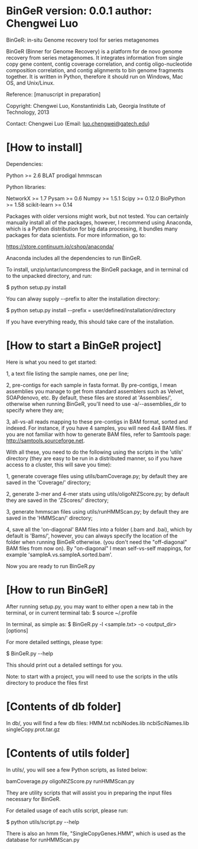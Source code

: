 BinGeR 
version: 0.0.1
author: Chengwei Luo
==========================

BinGeR: in-situ Genome recovery tool for series metagenomes

BinGeR (Binner for Genome Recovery) is a platform for de novo genome recovery from series metagenomes. It integrates information from single copy gene content, contig coverage correlation, and contig oligo-nucleotide composition correlation, and contig alignments to bin genome fragments together. It is written in Python, therefore it should run on Windows, Mac OS, and Unix/Linux.

Reference: [manuscript in preparation]

Copyright: Chengwei Luo, Konstantinidis Lab, Georgia Institute of Technology, 2013

Contact: Chengwei Luo (Email: luo.chengwei@gatech.edu)

[How to install]
==========================
Dependencies:

Python >= 2.6
BLAT 
prodigal
hmmscan

Python libraries:

NetworkX >= 1.7 
Pysam >= 0.6
Numpy >= 1.5.1
Scipy >= 0.12.0
BioPython >= 1.58
scikit-learn >= 0.14

Packages with older versions might work, but not tested. You can certainly manually install all of the packages, however, I recommend using Anaconda, which is a Python distribution for big data processing, it bundles many packages for data scientists. For more information, go to:

https://store.continuum.io/cshop/anaconda/

Anaconda includes all the dependencies to run BinGeR.

To install, unzip/untar/uncompress the BinGeR package, and in terminal cd to the unpacked directory, and run:

$ python setup.py install

You can alway supply --prefix to alter the installation directory:

$ python setup.py install --prefix = user/defined/installation/directory

If you have everything ready, this should take care of the installation.

[How to start a BinGeR project]
==================================
Here is what you need to get started:

1, a text file listing the sample names, one per line;

2, pre-contigs for each sample in fasta format. By pre-contigs, I mean assemblies you manage to get from standard assemblers such as Velvet, SOAPdenovo, etc. By default, these files are stored at 'Assemblies/', otherwise when running BinGeR, you'll need to use -a/--assemblies_dir to specify where they are;

3, all-vs-all reads mapping to these pre-contigs in BAM format, sorted and indexed. For instance, if you have 4 samples, you will need 4x4 BAM files. If you are not familiar with how to generate BAM files, refer to Samtools page: http://samtools.sourceforge.net.

With all these, you need to do the following using the scripts in the 'utils' directory (they are easy to be run in a distributed manner, so if you have access to a cluster, this will save you time):

1, generate coverage files using utils/bamCoverage.py; by default they are saved in the 'Coverage/' directory;

2, generate 3-mer and 4-mer stats using utils/oligoNtZScore.py; by default they are saved in the 'ZScores/' directory;

3, generate hmmscan files using utils/runHMMScan.py; by default they are saved in the 'HMMScan/' directory;

4, save all the 'on-diagonal' BAM files into a folder (.bam and .bai), which by default is 'Bams/', however, you can always specify the location of the folder when running BinGeR otherwise. (you don't need the "off-diagonal" BAM files from now on). By "on-diagonal" I mean self-vs-self mappings, for example 'sampleA.vs.sampleA.sorted.bam'.

Now you are ready to run BinGeR.py

[How to run BinGeR]
==========================
After running setup.py, you may want to either open a new tab in the terminal, or in current terminal tab:
$ source ~/.profile

In terminal, as simple as:
$ BinGeR.py -l <sample.txt> -o <output_dir> [options]

For more detailed settings, please type:

$ BinGeR.py --help

This should print out a detailed settings for you.

Note: to start with a project, you will need to use the scripts in the utils directory to produce the files first


[Contents of db folder]
==========================
In db/, you will find a few db files:
HMM.txt
ncbiNodes.lib
ncbiSciNames.lib
singleCopy.prot.tar.gz

[Contents of utils folder]
==========================
In utils/, you will see a few Python scripts, as listed below:

bamCoverage.py
oligoNtZScore.py
runHMMScan.py

They are utility scripts that will assist you in preparing the input files necessary for BinGeR.

For detailed usage of each utils script, please run:

$ python utils/script.py --help

There is also an hmm file, "SingleCopyGenes.HMM", which is used as the database for runHMMScan.py
